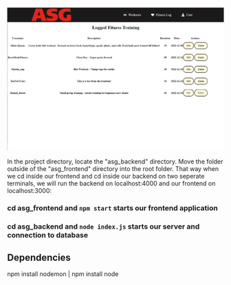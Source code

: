 ![desktop view](asg_frontend/public/viewWorkout.png)


In the project directory, locate the "asg_backend" directory. Move the folder outside of the "asg_frontend" directory into the root folder. That way when we cd inside our frontend and cd inside our backend on two seperate terminals, we will run the backend on localhost:4000 and our frontend on localhost:3000:

### cd asg_frontend and `npm start` starts our frontend application
### cd asg_backend and `node index.js` starts our server and connection to database 


## Dependencies
npm install nodemon |
npm install node


